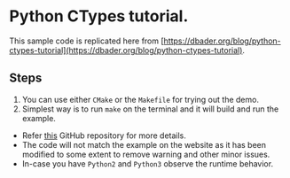 # Python CTypes tutorial.

This sample code is replicated here from [https://dbader.org/blog/python-ctypes-tutorial](https://dbader.org/blog/python-ctypes-tutorial).

## Steps

1. You can use either `CMake` or the `Makefile` for trying out the demo.
2. Simplest way is to run `make` on the terminal and it will build and run the example.

* Refer [this](https://github.com/jima80525/ctypes_example) GitHub repository
  for more details.
* The code will not match the example on the website as it has been modified to
  some extent to remove warning and other minor issues.
* In-case you have `Python2` and `Python3` observe the runtime behavior.
